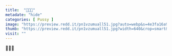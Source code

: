 ```yaml
---
title:  "🍭🍭🍭"
metadate: "hide"
categories: [ Pussy ]
image: "https://preview.redd.it/pn1vzumuall51.jpg?auto=webp&s=4e3fa16a94d6053b55dc5d575c92252940f63ebe"
thumb: "https://preview.redd.it/pn1vzumuall51.jpg?width=640&crop=smart&auto=webp&s=a3aa86a6d4b2b5a159872b60526e40b867aa3689"
visit: ""
---
```

🍭🍭🍭
